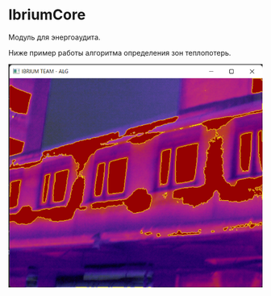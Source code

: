 # IbriumCore

Модуль для энергоаудита.

Ниже пример работы алгоритма определения зон теплопотерь.

<div>
  <img src="https://github.com/meltoroun/IbriumCore/blob/master/screenschoots/main.png" alt="Main" title="Main">
</div>

